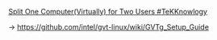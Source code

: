[Split One Computer(Virtually) for Two Users #TeKKnowlogy](https://youtu.be/JV_ql2eDlMU)

-> https://github.com/intel/gvt-linux/wiki/GVTg_Setup_Guide
